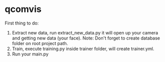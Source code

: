 # qcomvis

First thing to do:
1. Extract new data, run extract_new_data.py it will open up your camera and getting new data (your face).
  Note: Don't forget to create database folder on root project path.
2. Train, execute training.py inside trainer folder, will create trainer.yml.
3. Run your main.py
